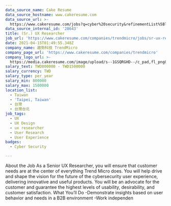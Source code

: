 ```yaml
---
data_source_name: Cake Resume
data_source_hostname: www.cakeresume.com
data_source_url: >-
  https://www.cakeresume.com/jobs?q=cyber%20security&refinementList%5Blang_name%5D%5B0%5D=English&refinementList%5Bsalary_type%5D=per_year&range%5Bsalary_range%5D%5Bmin%5D=1000000
data_source_internal_id: '28643'
title: (Sr.) UX Researcher
job_url: 'https://www.cakeresume.com/companies/trendmicro/jobs/sr-ux-researcher'
date: 2021-04-15T01:49:55.348Z
company_name: 趨勢科技 TrendMicro
company_page_url: 'https://www.cakeresume.com/companies/trendmicro'
company_logo_url: >-
  https://media.cakeresume.com/image/upload/s--1GSQRGHD--/c_pad,fl_png8,h_200,w_200/v1536046772/i1wwlco86slotrkxcujd.png
salary_text: TWD800000 - TWD1500000
salary_currency: TWD
salary_type: per_year
salary_min: 800000
salary_max: 1500000
location_list:
  - Taiwan
  - 'Taipei, Taiwan'
  - 台灣
  - 台灣台北
job_tags:
  - UX
  - UX Design
  - ux researcher
  - User Research
  - User Experience
badges:
  - Cyber Security

---
```


About the Job As a Senior UX Researcher, you will ensure that customer needs are at the center of everything Trend Micro does. You will help drive and shape the vision for the future of the cybersecurity user experience, delivering innovative and useful products. You will be an advocate for the customer and guarantee the highest levels of usability, desirability, and customer satisfaction. What You’ll Do -Demonstrate insights based on user behavior and needs in a B2B environment -Work independen